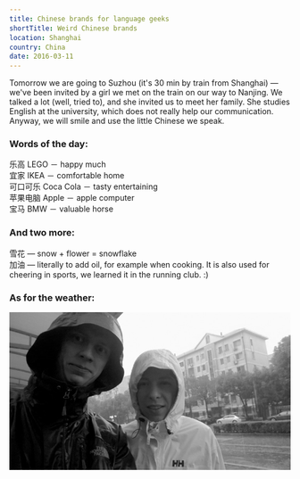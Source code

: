 ```yaml
---
title: Chinese brands for language geeks
shortTitle: Weird Chinese brands
location: Shanghai
country: China
date: 2016-03-11
---
```


Tomorrow we are going to Suzhou (it's 30 min by train from Shanghai) — we've been invited by a girl we met on the train on our way to Nanjing. We talked a lot (well, tried to), and she invited us to meet her family. She studies English at the university, which does not really help our communication. Anyway, we will smile and use the little Chinese we speak. 

### Words of the day:
乐高 LEGO － happy much  
宜家 IKEA － comfortable home  
可口可乐 Coca Cola － tasty entertaining  
苹果电脑 Apple － apple computer  
宝马 BMW － valuable horse   

### And two more:
雪花 — snow + flower = snowflake   
加油 — literally to add oil, for example when cooking. It is also used for cheering in sports, we learned it in the running club. :)

### As for the weather:

![S. and E. in raincoats](../../img/0311eso.jpg)

